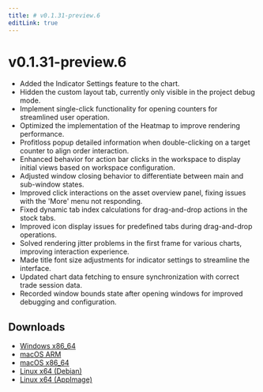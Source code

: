 ```yaml
---
title: # v0.1.31-preview.6
editLink: true
---
```


# v0.1.31-preview.6 <Badge type="warning" text="preview" />

- Added the Indicator Settings feature to the chart.
- Hidden the custom layout tab, currently only visible in the project debug mode.
- Implement single-click functionality for opening counters for streamlined user operation.
- Optimized the implementation of the Heatmap to improve rendering performance.
- Profitloss popup detailed information when double-clicking on a target counter to align order interaction.
- Enhanced behavior for action bar clicks in the workspace to display initial views based on workspace configuration.
- Adjusted window closing behavior to differentiate between main and sub-window states.
- Improved click interactions on the asset overview panel, fixing issues with the 'More' menu not responding.
- Fixed dynamic tab index calculations for drag-and-drop actions in the stock tabs.
- Improved icon display issues for predefined tabs during drag-and-drop operations.
- Solved rendering jitter problems in the first frame for various charts, improving interaction experience.
- Made title font size adjustments for indicator settings to streamline the interface.
- Updated chart data fetching to ensure synchronization with correct trade session data.
- Recorded window bounds state after opening windows for improved debugging and configuration.

## Downloads

- [Windows x86_64](https://assets.lbkrs.com/github/release/longbridge-desktop/preview/longbridge-0.1.31-preview.6-windows-x86_64.zip)
- [macOS ARM](https://assets.lbkrs.com/github/release/longbridge-desktop/preview/longbridge-v0.1.31-preview.6-macos-aarch64.dmg)
- [macOS x86_64](https://assets.lbkrs.com/github/release/longbridge-desktop/preview/longbridge-v0.1.31-preview.6-macos-x86_64.dmg)
- [Linux x64 (Debian)](https://assets.lbkrs.com/github/release/longbridge-desktop/preview/longbridge-v0.1.31-preview.6-linux-x86_64.deb)
- [Linux x64 (AppImage)](https://assets.lbkrs.com/github/release/longbridge-desktop/preview/longbridge-v0.1.31-preview.6-linux-x86_64.AppImage)
